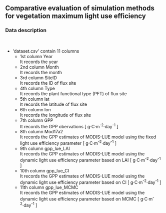 ## Comparative evaluation of simulation methods for vegetation maximum light use efficiency
### Data description
<br>

* 'dataset.csv' contain 11 columns
  * 1st column Year 
  <br> It records the year
  * 2nd column Month 
  <br> It records the month
  * 3rd column SiteID 
  <br> It records the ID of flux site
  * 4th column Type
  <br> It records the plant functional type (PFT) of flux site
  * 5th column lat 
  <br> It records the latitude of flux site
  * 6th column lon
  <br> It records the longitude of flux site
  * 7th column GPP 
  <br> It records the GPP obervations [ g·C·m<sup>-2</sup>·day<sup>-1</sup> ]
  * 8th column Mod17a2 
  <br> It records the GPP estimates of MODIS-LUE model using the fixed light use efficiency parameter  [ g·C·m<sup>-2</sup>·day<sup>-1</sup> ]
  * 9th column gpp_lue_LAI 
  <br> It records the GPP estimates of MODIS-LUE model using the dynamic light use efficiency parameter based on LAI [ g·C·m<sup>-2</sup>·day<sup>-1</sup> ]
  * 10th column gpp_lue_CI 
  <br> It records the GPP estimates of MODIS-LUE model using the dynamic light use efficiency parameter based on CI [ g·C·m<sup>-2</sup>·day<sup>-1</sup> ]
  * 11th column gpp_lue_MCMC
  <br> It records the GPP estimates of MODIS-LUE model using the dynamic light use efficiency parameter based on MCMC [ g·C·m<sup>-2</sup>·day<sup>-1</sup> ]
<br>


